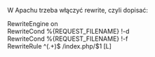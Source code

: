 W Apachu trzeba włączyć rewrite, czyli dopisać:

RewriteEngine on<br>
RewriteCond %{REQUEST_FILENAME} !-d<br>
RewriteCond %{REQUEST_FILENAME} !-f<br>
RewriteRule ^(.+)$ /index.php/$1 [L]<br>